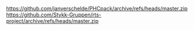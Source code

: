 https://github.com/janverschelde/PHCpack/archive/refs/heads/master.zip
https://github.com/Stykk-Gruppen/rts-project/archive/refs/heads/master.zip
